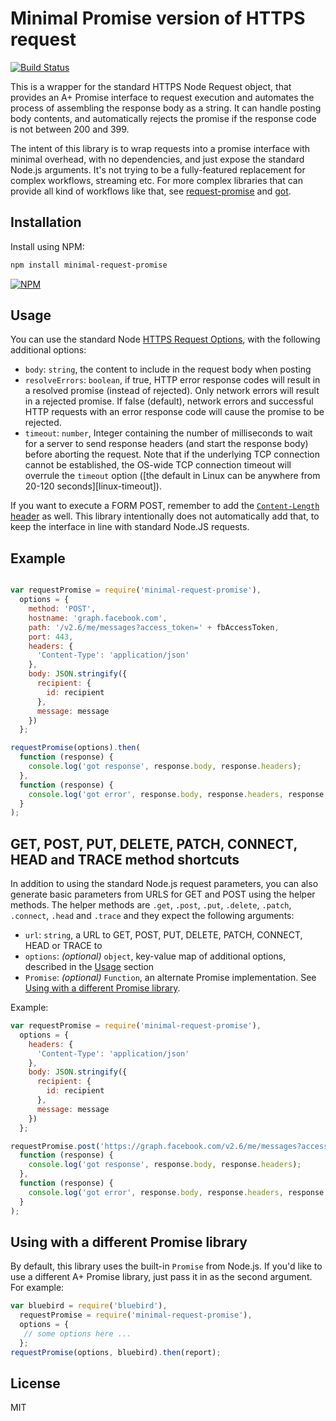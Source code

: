 # Minimal Promise version of HTTPS request

[![Build Status](https://travis-ci.org/gojko/minimal-request-promise.svg?branch=master)](https://travis-ci.org/gojko/minimal-request-promise)

This is a wrapper for the standard HTTPS Node Request object, that provides an A+ Promise interface to request execution and automates the process of assembling the response body as a string. It can handle posting body contents, and automatically rejects the promise if the response code is not between 200 and 399.

The intent of this library is to wrap requests into a promise interface with minimal overhead, with no dependencies, and just expose the standard Node.js arguments.
It's not trying to be a fully-featured replacement for complex workflows, streaming etc. For more complex libraries that can provide all kind of workflows like that, see [request-promise](https://github.com/request/request-promise) and [got](https://github.com/sindresorhus/got).

## Installation

Install using NPM:

```bash
npm install minimal-request-promise
```

[![NPM](https://nodei.co/npm/minimal-request-promise.png?downloads=true&downloadRank=true&stars=true)](https://nodei.co/npm/minimal-request-promise/)

## Usage

You can use the standard Node [HTTPS Request Options](https://nodejs.org/api/https.html#https_https_request_options_callback), with the following additional options:

* `body`: `string`, the content to include in the request body when posting
* `resolveErrors`: `boolean`, if true, HTTP error response codes will result in a resolved promise (instead of rejected). Only network errors will result in a rejected promise. If false (default), network errors and successful HTTP requests with an error response code will cause the promise to be rejected.
* `timeout`: `number`, Integer containing the number of milliseconds to wait for a
server to send response headers (and start the response body) before aborting
the request. Note that if the underlying TCP connection cannot be established,
the OS-wide TCP connection timeout will overrule the `timeout` option ([the
default in Linux can be anywhere from 20-120 seconds][linux-timeout]).

If you want to execute a FORM POST, remember to add the [`Content-Length` header](https://www.w3.org/Protocols/rfc2616/rfc2616-sec14.html#sec14.13) as well. This library intentionally does not automatically add that, to keep the interface in line with standard Node.JS requests.

## Example

```javascript

var requestPromise = require('minimal-request-promise'),
  options = {
    method: 'POST',
    hostname: 'graph.facebook.com',
    path: '/v2.6/me/messages?access_token=' + fbAccessToken,
    port: 443,
    headers: {
      'Content-Type': 'application/json'
    },
    body: JSON.stringify({
      recipient: {
        id: recipient
      },
      message: message
    })
  };

requestPromise(options).then(
  function (response) {
    console.log('got response', response.body, response.headers);
  },
  function (response) {
    console.log('got error', response.body, response.headers, response.statusCode, response.statusMessage);
  }
);

```

## GET, POST, PUT, DELETE, PATCH, CONNECT, HEAD and TRACE method shortcuts

In addition to using the standard Node.js request parameters, you can also generate basic parameters from URLS for GET and POST using the helper methods. The helper methods are `.get`, `.post`, `.put`, `.delete`, `.patch`, `.connect`, `.head` and `.trace` and they expect the following arguments:

* `url`: `string`, a URL to GET, POST, PUT, DELETE, PATCH, CONNECT, HEAD or TRACE to
* `options`: _(optional)_ `object`, key-value map of additional options, described in the [Usage](#usage) section
* `Promise`: _(optional)_ `Function`, an alternate Promise implementation. See [Using with a different Promise library](#using-with-a-different-promise-library).

Example:

```javascript
var requestPromise = require('minimal-request-promise'),
  options = {
    headers: {
      'Content-Type': 'application/json'
    },
    body: JSON.stringify({
      recipient: {
        id: recipient
      },
      message: message
    })
  };

requestPromise.post('https://graph.facebook.com/v2.6/me/messages?access_token=' + fbAccessToken, options).then(
  function (response) {
    console.log('got response', response.body, response.headers);
  },
  function (response) {
    console.log('got error', response.body, response.headers, response.statusCode, response.statusMessage);
  }
);
```

## Using with a different Promise library

By default, this library uses the built-in `Promise` from Node.js. If you'd like to use a different A+ Promise library, just pass it in as the second argument. For example:

```javascript
var bluebird = require('bluebird'),
  requestPromise = require('minimal-request-promise'),
  options = {
   // some options here ...
  };
requestPromise(options, bluebird).then(report);
```

## License

MIT
